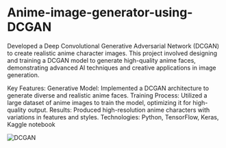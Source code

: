 # Anime-image-generator-using-DCGAN

Developed a Deep Convolutional Generative Adversarial Network (DCGAN) to create realistic anime character images. This project involved designing and training a DCGAN model to generate high-quality anime faces, demonstrating advanced AI techniques and creative applications in image generation.

Key Features:
Generative Model: Implemented a DCGAN architecture to generate diverse and realistic anime faces.
Training Process: Utilized a large dataset of anime images to train the model, optimizing it for high-quality output.
Results: Produced high-resolution anime characters with variations in features and styles.
Technologies: Python, TensorFlow, Keras, Kaggle notebook

![DCGAN](https://github.com/user-attachments/assets/0eee4deb-71f6-4645-a15c-94b345d0b74d)
